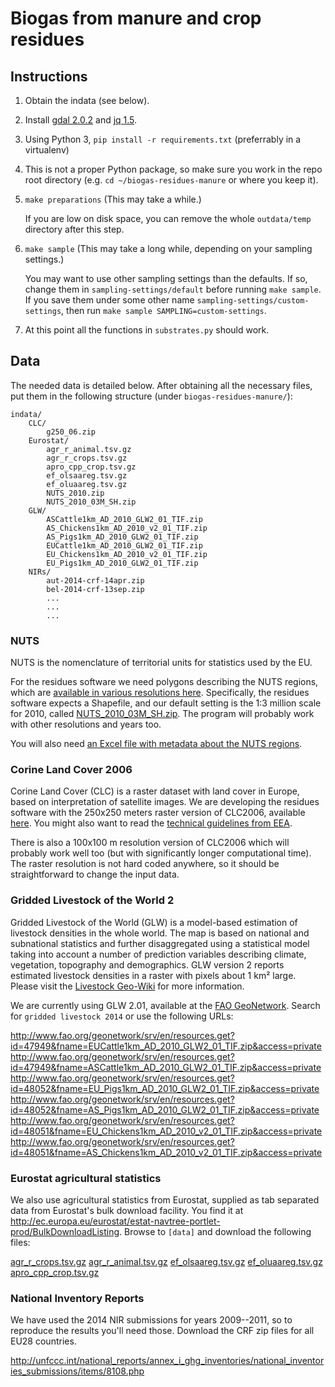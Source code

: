 # Biogas from manure and crop residues

## Instructions

1. Obtain the indata (see below).

2. Install [gdal 2.0.2](https://trac.osgeo.org/gdal/wiki/DownloadSource) and [jq 1.5](https://stedolan.github.io/jq/).

3. Using Python 3, ``pip install -r requirements.txt`` (preferrably in a virtualenv)

4. This is not a proper Python package, so make sure you work in the repo root directory (e.g. `cd ~/biogas-residues-manure` or where you keep it).

4. `make preparations` (This may take a while.)

    If you are low on disk space, you can remove the whole `outdata/temp` directory after this step.

5. `make sample` (This may take a long while, depending on your sampling settings.)

    You may want to use other sampling settings than the defaults. If so, change them in `sampling-settings/default` before running `make sample`. If you save them under some other name `sampling-settings/custom-settings`, then run `make sample SAMPLING=custom-settings`.

6. At this point all the functions in `substrates.py` should work.



## Data

The needed data is detailed below. After obtaining all the necessary files, put them in the following structure (under `biogas-residues-manure/`):

```
indata/
    CLC/
        g250_06.zip
    Eurostat/
        agr_r_animal.tsv.gz
        agr_r_crops.tsv.gz
        apro_cpp_crop.tsv.gz
        ef_olsaareg.tsv.gz
        ef_oluaareg.tsv.gz
        NUTS_2010.zip
        NUTS_2010_03M_SH.zip
    GLW/
        ASCattle1km_AD_2010_GLW2_01_TIF.zip
        AS_Chickens1km_AD_2010_v2_01_TIF.zip
        AS_Pigs1km_AD_2010_GLW2_01_TIF.zip
        EUCattle1km_AD_2010_GLW2_01_TIF.zip
        EU_Chickens1km_AD_2010_v2_01_TIF.zip
        EU_Pigs1km_AD_2010_GLW2_01_TIF.zip
    NIRs/
        aut-2014-crf-14apr.zip
        bel-2014-crf-13sep.zip
        ...
        ...
        ...
```

### NUTS

NUTS is the nomenclature of territorial units for statistics used by the EU.

For the residues software we need polygons describing the NUTS regions, which are [available in various resolutions here](http://ec.europa.eu/eurostat/c/portal/layout?p_l_id=6033084&p_v_l_s_g_id=0). Specifically, the residues software expects a Shapefile, and our default setting is the 1:3 million scale for 2010, called [NUTS_2010_03M_SH.zip](http://ec.europa.eu/eurostat/cache/GISCO/geodatafiles/NUTS-2013-03M-SH.zip). The program will probably work with other resolutions and years too.

You will also need [an Excel file with metadata about the NUTS regions](http://ec.europa.eu/eurostat/ramon/documents/nuts/NUTS_2010.zip).

### Corine Land Cover 2006

Corine Land Cover (CLC) is a raster dataset with land cover in Europe, based on interpretation of satellite images. We are developing the residues software with the 250x250 meters raster version of CLC2006, available [here](http://www.eea.europa.eu/data-and-maps/data/ds_resolveuid/a47ee0d3248146908f72a8fde9939d9d). You might also want to read the [technical guidelines from EEA](http://www.eea.europa.eu/publications/technical_report_2007_17).

There is also a 100x100 m resolution version of CLC2006 which will probably work well too (but with significantly longer computational time). The raster resolution is not hard coded anywhere, so it should be straightforward to change the input data.

### Gridded Livestock of the World 2

Gridded Livestock of the World (GLW) is a model-based estimation of livestock densities in the whole world. The map is based on national and subnational statistics and further disaggregated using a statistical model taking into account a number of prediction variables describing climate, vegetation, topography and demographics. GLW version 2 reports estimated livestock densities in a raster with pixels about 1 km² large. Please visit the [Livestock Geo-Wiki](http://www.livestock.geo-wiki.org/) for more information.

We are currently using GLW 2.01, available at the [FAO GeoNetwork](http://www.fao.org/geonetwork/srv/en/main.home). Search for ``gridded livestock 2014`` or use the following URLs:

http://www.fao.org/geonetwork/srv/en/resources.get?id=47949&fname=EUCattle1km_AD_2010_GLW2_01_TIF.zip&access=private
http://www.fao.org/geonetwork/srv/en/resources.get?id=47949&fname=ASCattle1km_AD_2010_GLW2_01_TIF.zip&access=private
http://www.fao.org/geonetwork/srv/en/resources.get?id=48052&fname=EU_Pigs1km_AD_2010_GLW2_01_TIF.zip&access=private
http://www.fao.org/geonetwork/srv/en/resources.get?id=48052&fname=AS_Pigs1km_AD_2010_GLW2_01_TIF.zip&access=private
http://www.fao.org/geonetwork/srv/en/resources.get?id=48051&fname=EU_Chickens1km_AD_2010_v2_01_TIF.zip&access=private
http://www.fao.org/geonetwork/srv/en/resources.get?id=48051&fname=AS_Chickens1km_AD_2010_v2_01_TIF.zip&access=private


### Eurostat agricultural statistics

We also use agricultural statistics from Eurostat, supplied as tab separated data from Eurostat's bulk download facility. You find it at http://ec.europa.eu/eurostat/estat-navtree-portlet-prod/BulkDownloadListing. Browse to `[data]` and download the following files:

[agr_r_crops.tsv.gz](http://ec.europa.eu/eurostat/estat-navtree-portlet-prod/BulkDownloadListing?sort=1&file=data%2Fagr_r_crops.tsv.gz)
[agr_r_animal.tsv.gz](http://ec.europa.eu/eurostat/estat-navtree-portlet-prod/BulkDownloadListing?sort=1&file=data%2Fagr_r_animal.tsv.gz)
[ef_olsaareg.tsv.gz](http://ec.europa.eu/eurostat/estat-navtree-portlet-prod/BulkDownloadListing?sort=1&file=data%2Fef_olsaareg.tsv.gz)
[ef_oluaareg.tsv.gz](http://ec.europa.eu/eurostat/estat-navtree-portlet-prod/BulkDownloadListing?sort=1&file=data%2Fef_olsaareg.tsv.gz)
[apro_cpp_crop.tsv.gz](http://ec.europa.eu/eurostat/estat-navtree-portlet-prod/BulkDownloadListing?sort=1&file=data%2Fapro_cpp_crop.tsv.gz)

### National Inventory Reports

We have used the 2014 NIR submissions for years 2009--2011, so to reproduce the results you'll need those. Download the CRF zip files for all EU28 countries.

http://unfccc.int/national_reports/annex_i_ghg_inventories/national_inventories_submissions/items/8108.php
